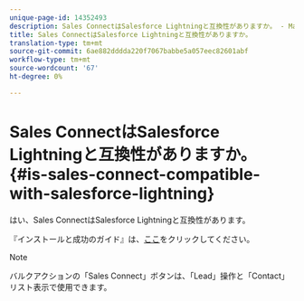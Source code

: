 ```yaml
---
unique-page-id: 14352493
description: Sales ConnectはSalesforce Lightningと互換性がありますか。 - Marketto Docs — 製品ドキュメント
title: Sales ConnectはSalesforce Lightningと互換性がありますか。
translation-type: tm+mt
source-git-commit: 6ae882dddda220f7067babbe5a057eec82601abf
workflow-type: tm+mt
source-wordcount: '67'
ht-degree: 0%

---
```



# Sales ConnectはSalesforce Lightningと互換性がありますか。{#is-sales-connect-compatible-with-salesforce-lightning}

はい、Sales ConnectはSalesforce Lightningと互換性があります。

『インストールと成功のガイド』は、[ここ](https://s3.amazonaws.com/tout-user-store/salesforce/assets/SF+Guide+for+Lightning.pdf)をクリックしてください。

>[!NOTE]
>
>バルクアクションの「Sales Connect」ボタンは、「Lead」操作と「Contact」リスト表示で使用できます。
